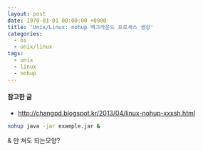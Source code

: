 ```yaml
---
layout: post
date: 1970-01-01 00:00:00 +0900
title: 'Unix/Linux: nohup 백그라운드 프로세스 생성'
categories:
  - os
  - unix/linux
tags:
  - unix
  - linux
  - nohup
---
```


#### 참고한 글
- http://changpd.blogspot.kr/2013/04/linux-nohup-xxxsh.html

``` bash
nohup java -jar example.jar &
```

& 만 쳐도 되는모양?
